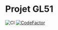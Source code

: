 # Projet GL51
![CI](https://github.com/bdaris/GL51Groovy/workflows/CI/badge.svg)
[![CodeFactor](https://www.codefactor.io/repository/github/bdaris/gl51groovy/badge/master)](https://www.codefactor.io/repository/github/bdaris/gl51groovy/overview/master)
